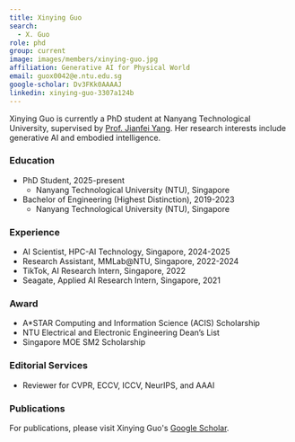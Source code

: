 ```yaml
---
title: Xinying Guo
search:
  - X. Guo
role: phd
group: current
image: images/members/xinying-guo.jpg
affiliation: Generative AI for Physical World
email: guox0042@e.ntu.edu.sg
google-scholar: Dv3FKk0AAAAJ
linkedin: xinying-guo-3307a124b
---
```


Xinying Guo is currently a PhD student at Nanyang Technological University, supervised by [Prof. Jianfei Yang](https://marsyang.site/). Her research interests include generative AI and embodied intelligence.

### Education
- PhD Student, 2025-present
  - Nanyang Technological University (NTU), Singapore 
- Bachelor of Engineering (Highest Distinction), 2019-2023
  - Nanyang Technological University (NTU), Singapore

### Experience
- AI Scientist, HPC-AI Technology, Singapore, 2024-2025
- Research Assistant, MMLab@NTU, Singapore, 2022-2024
- TikTok, AI Research Intern, Singapore, 2022
- Seagate, Applied AI Research Intern, Singapore, 2021

### Award
- A*STAR Computing and Information Science (ACIS) Scholarship
- NTU Electrical and Electronic Engineering Dean’s List
- Singapore MOE SM2 Scholarship

### Editorial Services
- Reviewer for CVPR, ECCV, ICCV, NeurIPS, and AAAI

### Publications
For publications, please visit Xinying Guo's [Google Scholar](https://scholar.google.com/citations?hl=en&user=Dv3FKk0AAAAJ&view_op=list_works&authuser=1).

<!--_Disclosure_: Rob is a co-founder and the CTO of [Ocean Genomics inc.](https://oceangenomics.com/).-->
